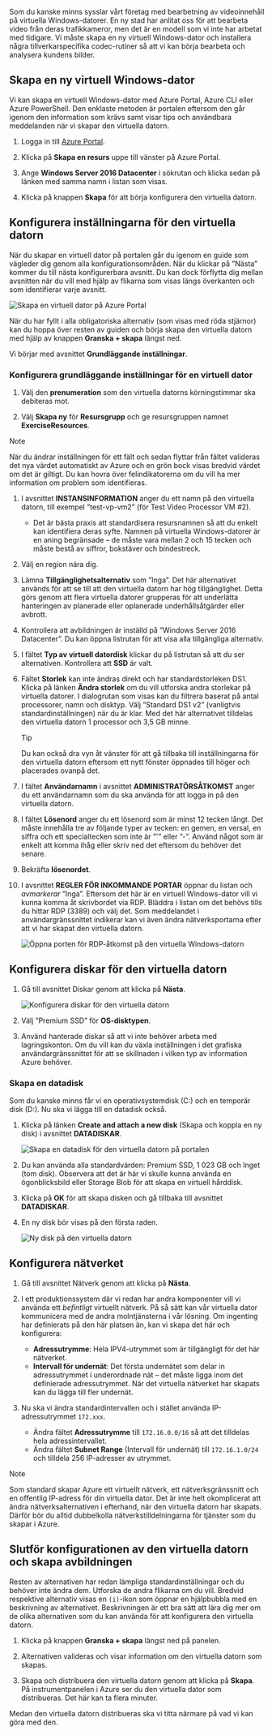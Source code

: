 Som du kanske minns sysslar vårt företag med bearbetning av videoinnehåll på virtuella Windows-datorer. En ny stad har anlitat oss för att bearbeta video från deras trafikkameror, men det är en modell som vi inte har arbetat med tidigare. Vi måste skapa en ny virtuell Windows-dator och installera några tillverkarspecifika codec-rutiner så att vi kan börja bearbeta och analysera kundens bilder.

## <a name="create-a-new-windows-virtual-machine"></a>Skapa en ny virtuell Windows-dator

Vi kan skapa en virtuell Windows-dator med Azure Portal, Azure CLI eller Azure PowerShell. Den enklaste metoden är portalen eftersom den går igenom den information som krävs samt visar tips och användbara meddelanden när vi skapar den virtuella datorn.

1. Logga in till [Azure Portal](https://portal.azure.com?azure-portal=true).

1. Klicka på **Skapa en resurs** uppe till vänster på Azure Portal.

1. Ange **Windows Server 2016 Datacenter** i sökrutan och klicka sedan på länken med samma namn i listan som visas.

1. Klicka på knappen **Skapa** för att börja konfigurera den virtuella datorn.

## <a name="configure-the-vm-settings"></a>Konfigurera inställningarna för den virtuella datorn

När du skapar en virtuell dator på portalen går du igenom en guide som vägleder dig genom alla konfigurationsområden. När du klickar på ”Nästa” kommer du till nästa konfigurerbara avsnitt. Du kan dock förflytta dig mellan avsnitten när du vill med hjälp av flikarna som visas längs överkanten och som identifierar varje avsnitt.

![Skapa en virtuell dator på Azure Portal](../media-drafts/3-azure-portal-create-vm.png)

När du har fyllt i alla obligatoriska alternativ (som visas med röda stjärnor) kan du hoppa över resten av guiden och börja skapa den virtuella datorn med hjälp av knappen **Granska + skapa** längst ned.

Vi börjar med avsnittet **Grundläggande inställningar**.

### <a name="configure-basic-vm-settings"></a>Konfigurera grundläggande inställningar för en virtuell dator

1. Välj den **prenumeration** som den virtuella datorns körningstimmar ska debiteras mot.

1. Välj **Skapa ny** för **Resursgrupp** och ge resursgruppen namnet **ExerciseResources**.

> [!NOTE]
> När du ändrar inställningen för ett fält och sedan flyttar från fältet valideras det nya värdet automatiskt av Azure och en grön bock visas bredvid värdet om det är giltigt. Du kan hovra över felindikatorerna om du vill ha mer information om problem som identifieras.

1. I avsnittet **INSTANSINFORMATION** anger du ett namn på den virtuella datorn, till exempel ”test-vp-vm2” (för Test Video Processor VM #2).
    - Det är bästa praxis att standardisera resursnamnen så att du enkelt kan identifiera deras syfte. Namnen på virtuella Windows-datorer är en aning begränsade – de måste vara mellan 2 och 15 tecken och måste bestå av siffror, bokstäver och bindestreck.

1. Välj en region nära dig.

1. Lämna **Tillgänglighetsalternativ** som ”Inga”. Det här alternativet används för att se till att den virtuella datorn har hög tillgänglighet. Detta görs genom att flera virtuella datorer grupperas för att underlätta hanteringen av planerade eller oplanerade underhållsåtgärder eller avbrott.

1. Kontrollera att avbildningen är inställd på ”Windows Server 2016 Datacenter”. Du kan öppna listrutan för att visa alla tillgängliga alternativ.

1. I fältet **Typ av virtuell datordisk** klickar du på listrutan så att du ser alternativen. Kontrollera att **SSD** är valt.

1. Fältet **Storlek** kan inte ändras direkt och har standardstorleken DS1. Klicka på länken **Ändra storlek** om du vill utforska andra storlekar på virtuella datorer. I dialogrutan som visas kan du filtrera baserat på antal processorer, namn och disktyp. Välj ”Standard DS1 v2” (vanligtvis standardinställningen) när du är klar. Med det här alternativet tilldelas den virtuella datorn 1 processor och 3,5 GB minne.

    > [!TIP]
    > Du kan också dra vyn åt vänster för att gå tillbaka till inställningarna för den virtuella datorn eftersom ett nytt fönster öppnades till höger och placerades ovanpå det.

1. I fältet **Användarnamn** i avsnittet **ADMINISTRATÖRSÅTKOMST** anger du ett användarnamn som du ska använda för att logga in på den virtuella datorn.

1. I fältet **Lösenord** anger du ett lösenord som är minst 12 tecken långt. Det måste innehålla tre av följande typer av tecken: en gemen, en versal, en siffra och ett specialtecken som inte är ”\'” eller ”-”. Använd något som är enkelt att komma ihåg eller skriv ned det eftersom du behöver det senare.

1. Bekräfta **lösenordet**.

1. I avsnittet **REGLER FÖR INKOMMANDE PORTAR** öppnar du listan och _avmarkerar_ ”Inga”. Eftersom det här är en virtuell Windows-dator vill vi kunna komma åt skrivbordet via RDP. Bläddra i listan om det behövs tills du hittar RDP (3389) och välj det. Som meddelandet i användargränssnittet indikerar kan vi även ändra nätverksportarna efter att vi har skapat den virtuella datorn.

    ![Öppna porten för RDP-åtkomst på den virtuella Windows-datorn](../media-drafts/3-open-ports.png)

## <a name="configure-disks-for-the-vm"></a>Konfigurera diskar för den virtuella datorn

1. Gå till avsnittet Diskar genom att klicka på **Nästa**.

    ![Konfigurera diskar för den virtuella datorn](../media-drafts/3-configure-disks.png)

1. Välj ”Premium SSD” för **OS-disktypen**.

1. Använd hanterade diskar så att vi inte behöver arbeta med lagringskonton. Om du vill kan du växla inställningen i det grafiska användargränssnittet för att se skillnaden i vilken typ av information Azure behöver.

### <a name="create-a-data-disk"></a>Skapa en datadisk

Som du kanske minns får vi en operativsystemdisk (C:) och en temporär disk (D:). Nu ska vi lägga till en datadisk också.

1. Klicka på länken **Create and attach a new disk** (Skapa och koppla en ny disk) i avsnittet **DATADISKAR**.

    ![Skapa en datadisk för den virtuella datorn på portalen](../media-drafts/3-add-data-disk.png)

1. Du kan använda alla standardvärden: Premium SSD, 1 023 GB och Inget (tom disk). Observera att det är här vi skulle kunna använda en ögonblicksbild eller Storage Blob för att skapa en virtuell hårddisk.

1. Klicka på **OK** för att skapa disken och gå tillbaka till avsnittet **DATADISKAR**.

1. En ny disk bör visas på den första raden.

    ![Ny disk på den virtuella datorn](../media-drafts/3-new-disk.png)

## <a name="configure-the-network"></a>Konfigurera nätverket

1. Gå till avsnittet Nätverk genom att klicka på **Nästa**.

1. I ett produktionssystem där vi redan har andra komponenter vill vi använda ett _befintligt_ virtuellt nätverk. På så sätt kan vår virtuella dator kommunicera med de andra molntjänsterna i vår lösning. Om ingenting har definierats på den här platsen än, kan vi skapa det här och konfigurera:
    - **Adressutrymme**: Hela IPV4-utrymmet som är tillgängligt för det här nätverket.
    - **Intervall för undernät**: Det första undernätet som delar in adressutrymmet i underordnade nät – det måste ligga inom det definierade adressutrymmet. När det virtuella nätverket har skapats kan du lägga till fler undernät.

1. Nu ska vi ändra standardintervallen och i stället använda IP-adressutrymmet `172.xxx`.
    - Ändra fältet **Adressutrymme** till `172.16.0.0/16` så att det tilldelas hela adressintervallet.
    - Ändra fältet **Subnet Range** (Intervall för undernät) till `172.16.1.0/24` och tilldela 256 IP-adresser av utrymmet.

> [!NOTE]
> Som standard skapar Azure ett virtuellt nätverk, ett nätverksgränssnitt och en offentlig IP-adress för din virtuella dator. Det är inte helt okomplicerat att ändra nätverksalternativen i efterhand, när den virtuella datorn har skapats. Därför bör du alltid dubbelkolla nätverkstilldelningarna för tjänster som du skapar i Azure.

## <a name="finish-configuring-the-vm-and-create-the-image"></a>Slutför konfigurationen av den virtuella datorn och skapa avbildningen

Resten av alternativen har redan lämpliga standardinställningar och du behöver inte ändra dem. Utforska de andra flikarna om du vill. Bredvid respektive alternativ visas en `(i)`-ikon som öppnar en hjälpbubbla med en beskrivning av alternativet. Beskrivningen är ett bra sätt att lära dig mer om de olika alternativen som du kan använda för att konfigurera den virtuella datorn.

1. Klicka på knappen **Granska + skapa** längst ned på panelen.

1. Alternativen valideras och visar information om den virtuella datorn som skapas.

1. Skapa och distribuera den virtuella datorn genom att klicka på **Skapa**. På instrumentpanelen i Azure ser du den virtuella dator som distribueras. Det här kan ta flera minuter.

Medan den virtuella datorn distribueras ska vi titta närmare på vad vi kan göra med den.